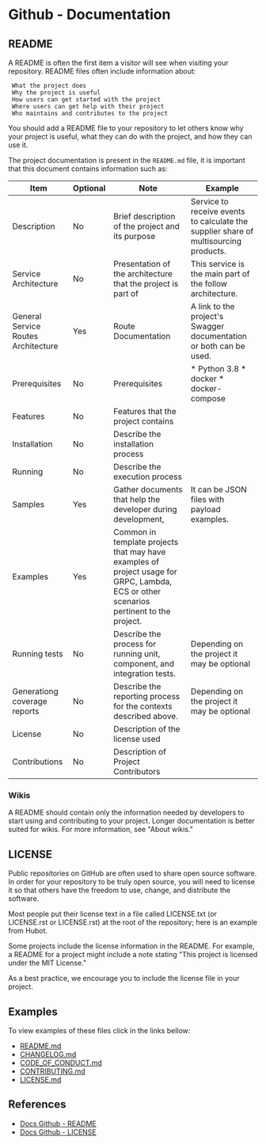 # Github - Documentation

## README

A README is often the first item a visitor will see when visiting your repository. README files often include information about:

     What the project does
     Why the project is useful
     How users can get started with the project
     Where users can get help with their project
     Who maintains and contributes to the project

You should add a README file to your repository to let others know why your project is useful, what they can do with the project, and how they can use it.

The project documentation is present in the `README.md` file, it is important that this document contains information such as:

| Item                                | Optional | Note                                                                                                                                   | Example                                                                              |
|-------------------------------------|----------|----------------------------------------------------------------------------------------------------------------------------------------|--------------------------------------------------------------------------------------|
| Description                         | No       | Brief description of the project and its purpose                                                                                       | Service to receive events to calculate the supplier share of multisourcing products. |
| Service Architecture                | No       | Presentation of the architecture that the project is part of                                                                           | This service is the main part of the follow architecture.                            |
| General Service Routes Architecture | Yes      | Route Documentation                                                                                                                    | A link to the project's Swagger documentation or both can be used.                   |
| Prerequisites                       | No       | Prerequisites                                                                                                                          | * Python 3.8 * docker * docker-compose                                               |
| Features                            | No       | Features that the project contains                                                                                                     |                                                                                      |
| Installation                        | No       | Describe the installation process                                                                                                      |                                                                                      |
| Running                             | No       | Describe the execution process                                                                                                         |                                                                                      |
| Samples                             | Yes      | Gather documents that help the developer during development,                                                                           | It can be JSON files with payload examples.                                          |
| Examples                            | Yes      | Common in template projects that may have examples of project usage for GRPC, Lambda, ECS or other scenarios pertinent to the project. |                                                                                      |
| Running tests                       | No       | Describe the process for running unit, component, and integration tests.                                                               | Depending on the project it may be optional                                          |
| Generationg coverage reports        | No       | Describe the reporting process for the contexts described above.                                                                       | Depending on the project it may be optional                                          |
| License                             | No       | Description of the license used                                                                                                        |                                                                                      |
| Contributions                       | No       | Description of Project Contributors                                                                                                    |                                                                                      |

### Wikis
A README should contain only the information needed by developers to start using and contributing to your project. Longer documentation is better suited for wikis. For more information, see "About wikis."


## LICENSE
Public repositories on GitHub are often used to share open source software. In order for your repository to be truly open source, you will need to license it so that others have the freedom to use, change, and distribute the software.

Most people put their license text in a file called LICENSE.txt (or LICENSE.rst or LICENSE.rst) at the root of the repository; here is an example from Hubot.

Some projects include the license information in the README. For example, a README for a project might include a note stating "This project is licensed under the MIT License."

As a best practice, we encourage you to include the license file in your project.

## Examples
To view examples of these files click in the links bellow:
* [README.md](./resources/README.md)
* [CHANGELOG.md](./resources/CHANGELOG.md)
* [CODE_OF_CONDUCT.md](./resources/CODE_OF_CONDUCT.md)
* [CONTRIBUTING.md](./resources/CONTRIBUTING.md)
* [LICENSE.md](./resources/LICENSE.md)

## References
* [Docs Github - README](https://docs.github.com/pt/repositories/managing-your-repositorys-settings-and-features/customizing-your-repository/about-readmes)
* [Docs Github - LICENSE](https://docs.github.com/pt/repositories/managing-your-repositorys-settings-and-features/customizing-your-repository/licensing-a-repository)

